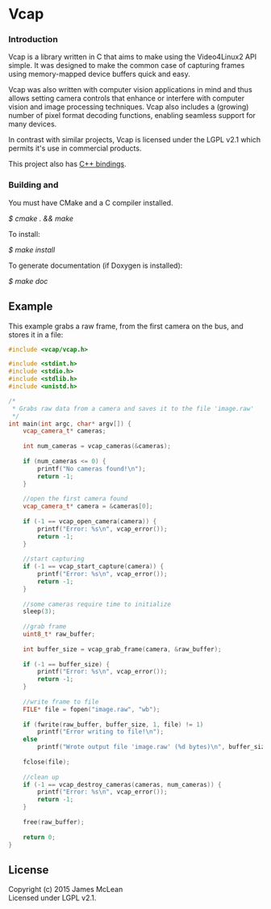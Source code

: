 # Vcap
 
### Introduction

Vcap is a library written in C that aims to make using the Video4Linux2 API simple. It was designed to make the common 
case of capturing frames using memory-mapped device buffers quick and easy.

Vcap was also written with computer vision applications in mind and thus allows setting camera controls that enhance or
interfere with computer vision and image processing techniques. Vcap also includes a (growing) number of pixel format
decoding functions, enabling seamless support for many devices. 

In contrast with similar projects, Vcap is licensed under the LGPL v2.1 which permits it's use in commercial products.

This project also has [C++ bindings](https://github.com/jrimclean/vcap-cpp).

### Building and 

You must have CMake and a C compiler installed. 

*$ cmake . && make*

To install:

*$ make install*

To generate documentation (if Doxygen is installed):

*$ make doc*

## Example

This example grabs a raw frame, from the first camera on the bus, and stores it in a file:

```cpp
#include <vcap/vcap.h>

#include <stdint.h>
#include <stdio.h>
#include <stdlib.h>
#include <unistd.h>

/*
 * Grabs raw data from a camera and saves it to the file 'image.raw'
 */
int main(int argc, char* argv[]) {
	vcap_camera_t* cameras;
	
	int num_cameras = vcap_cameras(&cameras);
	
	if (num_cameras <= 0) {
		printf("No cameras found!\n");
		return -1;
	}
	
	//open the first camera found
	vcap_camera_t* camera = &cameras[0];
	
	if (-1 == vcap_open_camera(camera)) {
		printf("Error: %s\n", vcap_error());
		return -1;
	}
	
	//start capturing
	if (-1 == vcap_start_capture(camera)) {
		printf("Error: %s\n", vcap_error());
		return -1;
	}
	
	//some cameras require time to initialize
	sleep(3);
	
	//grab frame
	uint8_t* raw_buffer;
	
	int buffer_size = vcap_grab_frame(camera, &raw_buffer);
	
	if (-1 == buffer_size) {
		printf("Error: %s\n", vcap_error());
		return -1;
	}	
	
	//write frame to file
	FILE* file = fopen("image.raw", "wb");
			
	if (fwrite(raw_buffer, buffer_size, 1, file) != 1)
		printf("Error writing to file!\n");
	else
		printf("Wrote output file 'image.raw' (%d bytes)\n", buffer_size);
			
	fclose(file);
	
	//clean up
	if (-1 == vcap_destroy_cameras(cameras, num_cameras)) {
		printf("Error: %s\n", vcap_error());
		return -1;
	}
	
	free(raw_buffer);
	
	return 0;
}
```

## License
Copyright (c) 2015 James McLean  
Licensed under LGPL v2.1.
